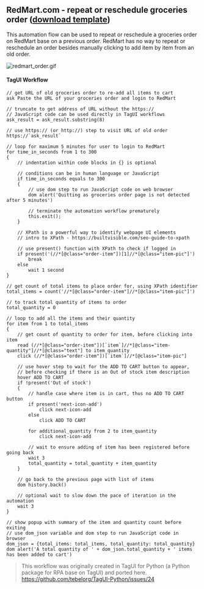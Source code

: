 ## RedMart.com - repeat or reschedule groceries order ([download template](https://github.com/aimakerspace/TagUI-Bricks/releases/download/v1.0.0/RedMart-Order.zip))

This automation flow can be used to repeat or reschedule a groceries order on RedMart base on a previous order. RedMart has no way to repeat or reschedule an order besides manually clicking to add item by item from an old order.

![redmart_order.gif](https://raw.githubusercontent.com/aimakerspace/TagUI-Bricks/master/RedMart-Order/redmart_order.gif)

#### TagUI Workflow

```
// get URL of old groceries order to re-add all items to cart
ask Paste the URL of your groceries order and login to RedMart

// truncate to get address of URL without the https://
// JavaScript code can be used directly in TagUI workflows
ask_result = ask_result.substring(8)

// use https:// (or http://) step to visit URL of old order
https://`ask_result`

// loop for maximum 5 minutes for user to login to RedMart
for time_in_seconds from 1 to 300
{
    // indentation within code blocks in {} is optional

    // conditions can be in human language or JavaScript
    if time_in_seconds equals to 300
    {
        // use dom step to run JavaScript code on web browser
        dom alert('Quitting as groceries order page is not detected after 5 minutes')
        
        // terminate the automation workflow prematurely
        this.exit();
    }

    // XPath is a powerful way to identify webpage UI elements
    // intro to XPath - https://builtvisible.com/seo-guide-to-xpath

    // use present() function with XPath to check if logged in
    if present('(//*[@class="order-item"])[1]//*[@class="item-pic"]')
        break
    else
        wait 1 second
}

// get count of total items to place order for, using XPath identifier
total_items = count('//*[@class="order-item"]//*[@class="item-pic"]')

// to track total quantity of items to order
total_quantity = 0

// loop to add all the items and their quantity
for item from 1 to total_items
{
    // get count of quantity to order for item, before clicking into item
    read (//*[@class="order-item"])[`item`]//*[@class="item-quantity"]//*[@class="text"] to item_quantity
    click (//*[@class="order-item"])[`item`]//*[@class="item-pic"]

    // use hover step to wait for the ADD TO CART button to appear,
    // before checking if there is an Out of stock item description
    hover ADD TO CART
    if !present('Out of stock')
    {
        // handle case where item is in cart, thus no ADD TO CART button
        if present('next-icon-add')
            click next-icon-add
        else
            click ADD TO CART

        for additional_quantity from 2 to item_quantity
            click next-icon-add

        // wait to ensure adding of item has been registered before going back
        wait 3
        total_quantity = total_quantity + item_quantity
    }

    // go back to the previous page with list of items
    dom history.back()

    // optional wait to slow down the pace of iteration in the automation
    wait 3
}

// show popup with summary of the item and quantity count before exiting
// use dom_json variable and dom step to run JavaScript code in browser
dom_json = {total_items: total_items, total_quantity: total_quantity}
dom alert('A total quantity of ' + dom_json.total_quantity + ' items has been added to cart')
```

>This workflow was originally created in TagUI for Python (a Python package for RPA base on TagUI) and ported here. 
>https://github.com/tebelorg/TagUI-Python/issues/24
